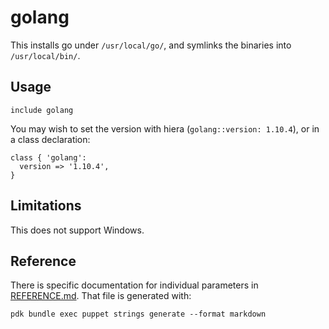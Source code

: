 # golang

This installs go under `/usr/local/go/`, and symlinks the binaries into
`/usr/local/bin/`.

## Usage

~~~ puppet
include golang
~~~

You may wish to set the version with hiera (`golang::version: 1.10.4`), or in
a class declaration:

~~~ puppet
class { 'golang':
  version => '1.10.4',
}
~~~

## Limitations

This does not support Windows.

## Reference

There is specific documentation for individual parameters in
[REFERENCE.md](REFERENCE.md). That file is generated with:

~~~
pdk bundle exec puppet strings generate --format markdown
~~~

